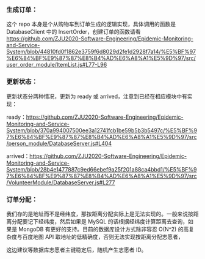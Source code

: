 ### 生成订单：

这个 repo 本身是个从购物车到订单生成的逻辑实现，具体调用的函数是 DatabaseClient 中的 InsertOrder，创建订单的函数请看 https://github.com/ZJU2020-Software-Engineering/Epidemic-Monitoring-and-Service-System/blob/44810fd0f1862e3759f6d8029d2fe1d2928f7a14/%E5%BF%97%E6%84%BF%E9%87%87%E8%B4%AD%E6%A8%A1%E5%9D%97/src/user_order_module/ItemList.js#L77-L96

### 更新状态：

更新状态分两种情况，更新为 ready 或 arrived，注意到已经在相应模块中有实现：

ready：https://github.com/ZJU2020-Software-Engineering/Epidemic-Monitoring-and-Service-System/blob/370a994007500ee3a12741fcb1be59b5b3b5497c/%E5%BF%97%E6%84%BF%E9%87%87%E8%B4%AD%E6%A8%A1%E5%9D%97/src/person_module/DatabaseServer.js#L404

arrived：https://github.com/ZJU2020-Software-Engineering/Epidemic-Monitoring-and-Service-System/blob/28b4e1477887c9ed66ebef9a25f201a88ca4bbd1/%E5%BF%97%E6%84%BF%E9%87%87%E8%B4%AD%E6%A8%A1%E5%9D%97/src/VolunteerModule/DatabaseServer.js#L277

### 订单分配：

我们存的是地址而不是经纬度，那按距离分配实际上是无法实现的。一般来说按距离分配要记下经纬度，然后如果是 MySQL 的话根据经纬度计算距离去查询，如果是 MongoDB 有更好的支持。目前的数据库设计方式除非容忍 O(N^2) 的高复杂度与百度地图 API 取地址的低精确度，否则无法实现按距离分配志愿者，

这边建议等数据库志愿者主键稳定后，随机产生志愿者 ID。
